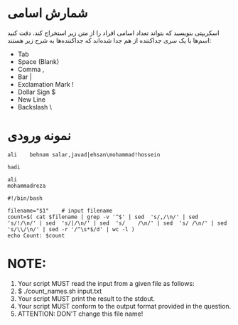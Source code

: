 # شمارش اسامی
اسکریپتی بنویسید که بتواند تعداد اسامی افراد را از متن زیر استخراج کند. دقت کنید اسم‌ها با یک سری جداکننده از هم جدا شده‌اند که جداکننده‌ها به شرح زیر هستند:

* Tab
* Space (Blank)
* Comma ,
* Bar |
* Exclamation Mark !
* Dollar Sign $
* New Line
* Backslash \
# نمونه ورودی
```
ali    behnam salar,javad|ehsan\mohammad!hossein

hadi 

ali  
mohammadreza
```

```
#!/bin/bash

filename="$1"    # input filename
count=$( cat $filename | grep -v '^$' | sed  's/,/\n/' | sed  's/!/\n/' | sed  's/|/\n/' | sed  's/    /\n/' | sed  's/ /\n/' | sed  's/\\/\n/' | sed -r '/^\s*$/d' | wc -l )
echo Count: $count
```

# NOTE:
1. Your script MUST read the input from a given file as follows:
2. $ ./count_names.sh input.txt
3. Your script MUST print the result to the stdout.
4. Your script MUST conform to the output format provided in the question.
5. ATTENTION: DON'T change this file name!

